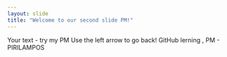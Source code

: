 ```yaml
---
layout: slide
title: "Welcome to our second slide PM!"
---
```

Your text - try my PM
Use the left arrow to go back!
GitHub lerning , PM - PIRILAMPOS
